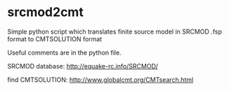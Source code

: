# srcmod2cmt
Simple python script which translates finite source model in SRCMOD .fsp format to CMTSOLUTION format

Useful comments are in the python file.

SRCMOD database: http://equake-rc.info/SRCMOD/

find CMTSOLUTION: http://www.globalcmt.org/CMTsearch.html
